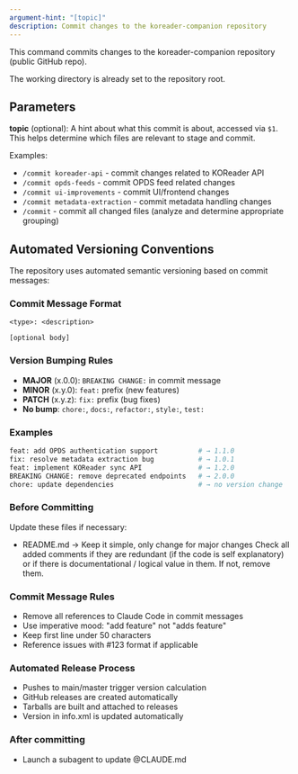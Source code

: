 ```yaml
---
argument-hint: "[topic]"
description: Commit changes to the koreader-companion repository
---
```


This command commits changes to the koreader-companion repository (public GitHub repo).

The working directory is already set to the repository root.

## Parameters

**topic** (optional): A hint about what this commit is about, accessed via `$1`. This helps determine which files are relevant to stage and commit.

Examples:
- `/commit koreader-api` - commit changes related to KOReader API
- `/commit opds-feeds` - commit OPDS feed related changes
- `/commit ui-improvements` - commit UI/frontend changes
- `/commit metadata-extraction` - commit metadata handling changes
- `/commit` - commit all changed files (analyze and determine appropriate grouping)

## Automated Versioning Conventions

The repository uses automated semantic versioning based on commit messages:

### Commit Message Format
```
<type>: <description>

[optional body]
```

### Version Bumping Rules
- **MAJOR** (x.0.0): `BREAKING CHANGE:` in commit message
- **MINOR** (x.y.0): `feat:` prefix (new features)  
- **PATCH** (x.y.z): `fix:` prefix (bug fixes)
- **No bump**: `chore:`, `docs:`, `refactor:`, `style:`, `test:`

### Examples
```bash
feat: add OPDS authentication support          # → 1.1.0
fix: resolve metadata extraction bug           # → 1.0.1  
feat: implement KOReader sync API              # → 1.2.0
BREAKING CHANGE: remove deprecated endpoints   # → 2.0.0
chore: update dependencies                     # → no version change
```

### Before Committing
Update these files if necessary:
- README.md -> Keep it simple, only change for major changes
Check all added comments if they are redundant (if the code is self explanatory) or if there is documentational / logical value in them. If not, remove them.

### Commit Message Rules
- Remove all references to Claude Code in commit messages
- Use imperative mood: "add feature" not "adds feature"
- Keep first line under 50 characters
- Reference issues with #123 format if applicable

### Automated Release Process
- Pushes to main/master trigger version calculation
- GitHub releases are created automatically
- Tarballs are built and attached to releases
- Version in info.xml is updated automatically

### After committing
- Launch a subagent to update @CLAUDE.md